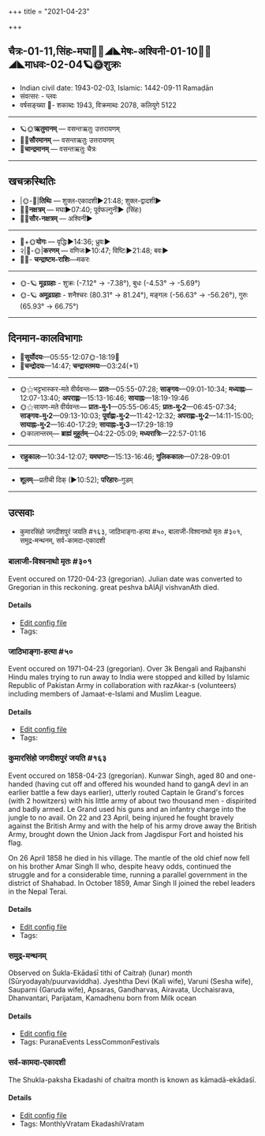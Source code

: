 +++
title = "2021-04-23"

+++
## चैत्रः-01-11,सिंहः-मघा🌛🌌◢◣मेषः-अश्विनी-01-10🌌🌞◢◣माधवः-02-04🪐🌞शुक्रः
- Indian civil date: 1943-02-03, Islamic: 1442-09-11 Ramaḍān
- संवत्सरः - प्लवः
- वर्षसङ्ख्या 🌛- शकाब्दः 1943, विक्रमाब्दः 2078, कलियुगे 5122
___________________
- 🪐🌞**ऋतुमानम्** — वसन्तऋतुः उत्तरायणम्
- 🌌🌞**सौरमानम्** — वसन्तऋतुः उत्तरायणम्
- 🌛**चान्द्रमानम्** — वसन्तऋतुः चैत्रः
___________________


## खचक्रस्थितिः
- |🌞-🌛|**तिथिः** — शुक्ल-एकादशी►21:48; शुक्ल-द्वादशी►  
- 🌌🌛**नक्षत्रम्** — मघा►07:40; पूर्वफल्गुनी► (सिंहः)  
- 🌌🌞**सौर-नक्षत्रम्** — अश्विनी►  
___________________
- 🌛+🌞**योगः** — वृद्धिः►14:36; ध्रुवः►  
- २|🌛-🌞|**करणम्** — वणिजः►10:47; विष्टिः►21:48; बवः►  
- 🌌🌛- **चन्द्राष्टम-राशिः**—मकरः  
___________________
- 🌞-🪐 **मूढग्रहाः** - शुक्रः (-7.12° → -7.38°), बुधः (-4.53° → -5.69°)
- 🌞-🪐 **अमूढग्रहाः** - शनैश्चरः (80.31° → 81.24°), मङ्गलः (-56.63° → -56.26°), गुरुः (65.93° → 66.75°)
___________________


## दिनमान-कालविभागाः
- 🌅**सूर्योदयः**—05:55-12:07🌞️-18:19🌇  
- 🌛**चन्द्रोदयः**—14:47; **चन्द्रास्तमयः**—03:24(+1)  
___________________
- 🌞⚝भट्टभास्कर-मते वीर्यवन्तः— **प्रातः**—05:55-07:28; **साङ्गवः**—09:01-10:34; **मध्याह्नः**—12:07-13:40; **अपराह्णः**—15:13-16:46; **सायाह्नः**—18:19-19:46  
- 🌞⚝सायण-मते वीर्यवन्तः— **प्रातः-मु॰1**—05:55-06:45; **प्रातः-मु॰2**—06:45-07:34; **साङ्गवः-मु॰2**—09:13-10:03; **पूर्वाह्णः-मु॰2**—11:42-12:32; **अपराह्णः-मु॰2**—14:11-15:00; **सायाह्नः-मु॰2**—16:40-17:29; **सायाह्नः-मु॰3**—17:29-18:19  
- 🌞कालान्तरम्— **ब्राह्मं मुहूर्तम्**—04:22-05:09; **मध्यरात्रिः**—22:57-01:16  
___________________
- **राहुकालः**—10:34-12:07; **यमघण्टः**—15:13-16:46; **गुलिककालः**—07:28-09:01  
___________________
- **शूलम्**—प्रतीची दिक् (►10:52); **परिहारः**–गुडम्  
___________________

## उत्सवाः
- कुमारसिंहो जगदीशपुरं जयति #१६३, जाठिभाङ्गा-हत्या #५०, बालाजी-विश्वनाथो मृतः #३०१, समुद्र-मन्थनम्, सर्व-कामदा-एकादशी
### बालाजी-विश्वनाथो मृतः #३०१

Event occured on 1720-04-23 (gregorian). Julian date was converted to Gregorian in this reckoning. great peshva bAlAjI vishvanAth died.

#### Details
- [Edit config file](https://github.com/jyotisham/adyatithi/blob/master/mahApuruSha/xatra-later/julian/day/04/12/bAlAjI-vishvanAtho_mRtaH.toml)
- Tags: 


### जाठिभाङ्गा-हत्या #५०

Event occured on 1971-04-23 (gregorian). Over 3k Bengali and Rajbanshi Hindu males trying to run away to India were stopped and killed by Islamic Republic of Pakistan Army in collaboration with razAkar-s (volunteers) including members of Jamaat-e-Islami and Muslim League.

#### Details
- [Edit config file](https://github.com/jyotisham/adyatithi/blob/master/mahApuruSha/xatra-later/gregorian/day/04/23/jAThibhAngA-hatyA.toml)
- Tags: 


### कुमारसिंहो जगदीशपुरं जयति #१६३

Event occured on 1858-04-23 (gregorian). Kunwar Singh, aged 80 and one-handed (having cut off and offered his wounded hand to gangA devI in an earlier battle a few days earlier), utterly routed Captain le Grand's forces (with 2 howitzers) with his little army of about two thousand men - dispirited and badly armed. Le Grand used his guns and an infantry charge into the jungle to no avail. On 22 and 23 April, being injured he fought bravely against the British Army and with the help of his army drove away the British Army, brought down the Union Jack from Jagdispur Fort and hoisted his flag.

On 26 April 1858 he died in his village. The mantle of the old chief now fell on his brother Amar Singh II who, despite heavy odds, continued the struggle and for a considerable time, running a parallel government in the district of Shahabad. In October 1859, Amar Singh II joined the rebel leaders in the Nepal Terai.

#### Details
- [Edit config file](https://github.com/jyotisham/adyatithi/blob/master/mahApuruSha/xatra-later/gregorian/day/04/23/kumAra-siMho_jagadIshapuraM_jayati.toml)
- Tags: 


### समुद्र-मन्थनम्

Observed on Śukla-Ekādaśī tithi of Caitraḥ (lunar) month (Sūryodayaḥ/puurvaviddha). Jyeshtha Devi (Kali wife), Varuni (Sesha wife), Sauparni (Garuda wife), Apsaras, Gandharvas, Airavata, Ucchaisrava, Dhanvantari, Parijatam, Kamadhenu born from Milk ocean

#### Details
- [Edit config file](https://github.com/jyotisham/adyatithi/blob/master/general/lunar_month/tithi/01/11/samudra-manthanam.toml)
- Tags: PuranaEvents LessCommonFestivals


### सर्व-कामदा-एकादशी

The Shukla-paksha Ekadashi of chaitra month is known as kāmadā-ekādaśī.

#### Details
- [Edit config file](https://github.com/jyotisham/adyatithi/blob/master/time_focus/monthly/ekAdashI/description_only/kAmadA-EkAdazI.toml)
- Tags: MonthlyVratam EkadashiVratam


